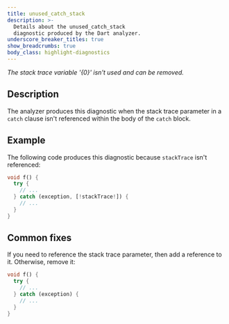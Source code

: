 ```yaml
---
title: unused_catch_stack
description: >-
  Details about the unused_catch_stack
  diagnostic produced by the Dart analyzer.
underscore_breaker_titles: true
show_breadcrumbs: true
body_class: highlight-diagnostics
---
```


_The stack trace variable '{0}' isn't used and can be removed._

## Description

The analyzer produces this diagnostic when the stack trace parameter in a
`catch` clause isn't referenced within the body of the `catch` block.

## Example

The following code produces this diagnostic because `stackTrace` isn't
referenced:

```dart
void f() {
  try {
    // ...
  } catch (exception, [!stackTrace!]) {
    // ...
  }
}
```

## Common fixes

If you need to reference the stack trace parameter, then add a reference to
it. Otherwise, remove it:

```dart
void f() {
  try {
    // ...
  } catch (exception) {
    // ...
  }
}
```
